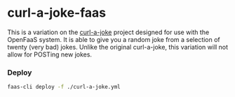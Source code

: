# curl-a-joke-faas
This is a variation on the [curl-a-joke](https://github.com/dvdmuckle/curl-a-joke) project designed for use with the OpenFaaS system. It is able to give you a random joke from a selection of twenty (very bad) jokes. Unlike the original curl-a-joke, this variation will not allow for POSTing new jokes.

### Deploy
```bash
faas-cli deploy -f ./curl-a-joke.yml
```
